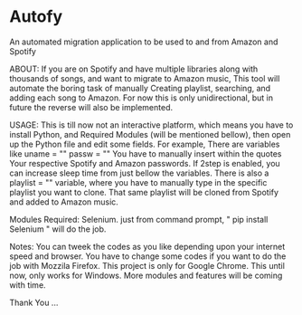 # Autofy
An automated migration application to be used to and from Amazon and Spotify

ABOUT: 
If you are on Spotify and have multiple libraries along with thousands of songs, and want to migrate to Amazon music,
This tool will automate the boring task of manually Creating playlist, searching, and adding each song to Amazon.
For now this is only unidirectional, but in future the reverse will also be implemented.

USAGE:
This is till now not an interactive platform, which means you have to install Python, and Required Modules (will be mentioned bellow),
then open up the Python file and edit some fields. For example,
There are variables like
uname = ""
passw = ""
You have to manually insert within the quotes Your respective Spotify and Amazon passwords. If 2step is enabled, you can increase sleep time
from just bellow the variables. 
There is also a 
playlist = "" variable, where you have to manually type in the specific playlist you want to clone.
That same playlist will be cloned from Spotify and added to Amazon music.

Modules Required: 
Selenium.
just from command prompt, " pip install Selenium " will do the job.

Notes: 
You can tweek the codes as you like depending upon your internet speed and browser. You have to change some codes if you want to do the job with
Mozzila Firefox. This project is only for Google Chrome. This until now, only works for Windows. 
More modules and features will be coming with time.

Thank You ...

